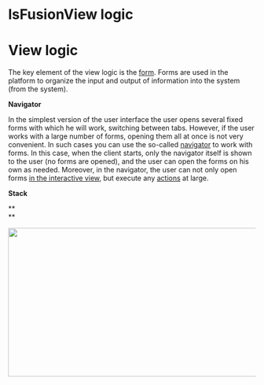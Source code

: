 # lsFusionView logic

# View logic

The key element of the view logic is the [form](lsFusionForms.md). Forms are used in the platform to organize the input and output of information into the system (from the system).

**Navigator**

In the simplest version of the user interface the user opens several fixed forms with which he will work, switching between tabs. However, if the user works with a large number of forms, opening them all at once is not very convenient. In such cases you can use the so-called [navigator](lsFusionNavigator.md) to work with forms. In this case, when the client starts, only the navigator itself is shown to the user (no forms are opened), and the user can open the forms on his own as needed. Moreover, in the navigator, the user can not only open forms [in the interactive view](lsFusionIn_an_interactive_view_SHOW_DIALOG_.md), but execute any [actions](lsFusionActions.md) at large.

**Stack**

**  
**

<img src="download/temp/svgout8052018847084489618.png" width="637" height="302" />
